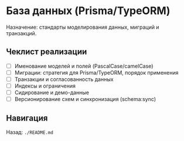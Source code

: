 # База данных (Prisma/TypeORM)

Назначение: стандарты моделирования данных, миграций и транзакций.

## Чеклист реализации
- [ ] Именование моделей и полей (PascalCase/camelCase)
- [ ] Миграции: стратегия для Prisma/TypeORM, порядок применения
- [ ] Транзакции и согласованность данных
- [ ] Индексы и ограничения
- [ ] Сидирование и демо-данные
- [ ] Версионирование схем и синхронизация (schema:sync)

## Навигация
Назад: `./README.md`